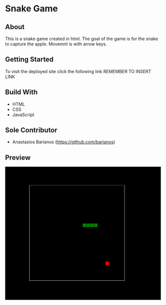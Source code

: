 # Snake Game

## About
This is a snake game created in html. The goal of the game is for the snake to capture the apple. Movemnt is with arrow keys.

## Getting Started
To visit the deployed site click the following link REMEMBER TO INSERT LINK

## Build With
* HTML
* CSS
* JavaScript

## Sole Contributor
* Anastasios Barianos (https://github.com/barianos)

## Preview

![snake](/snakeScreenshot.png)
